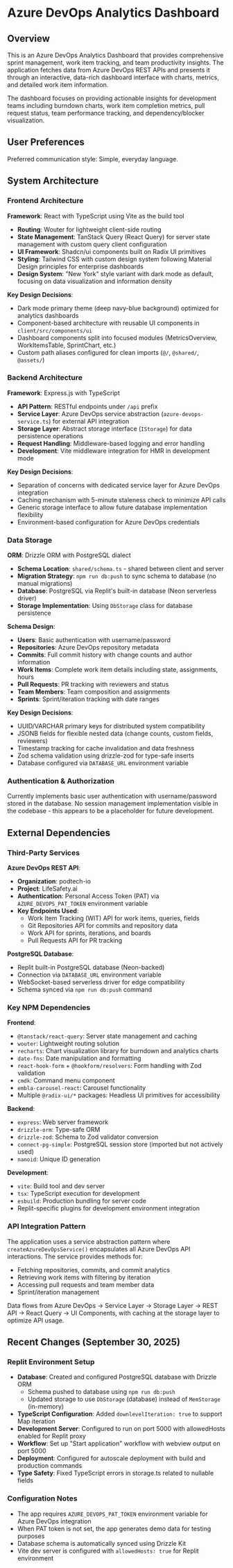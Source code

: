 # Azure DevOps Analytics Dashboard

## Overview

This is an Azure DevOps Analytics Dashboard that provides comprehensive sprint management, work item tracking, and team productivity insights. The application fetches data from Azure DevOps REST APIs and presents it through an interactive, data-rich dashboard interface with charts, metrics, and detailed work item information.

The dashboard focuses on providing actionable insights for development teams including burndown charts, work item completion metrics, pull request status, team performance tracking, and dependency/blocker visualization.

## User Preferences

Preferred communication style: Simple, everyday language.

## System Architecture

### Frontend Architecture

**Framework**: React with TypeScript using Vite as the build tool
- **Routing**: Wouter for lightweight client-side routing
- **State Management**: TanStack Query (React Query) for server state management with custom query client configuration
- **UI Framework**: Shadcn/ui components built on Radix UI primitives
- **Styling**: Tailwind CSS with custom design system following Material Design principles for enterprise dashboards
- **Design System**: "New York" style variant with dark mode as default, focusing on data visualization and information density

**Key Design Decisions**:
- Dark mode primary theme (deep navy-blue background) optimized for analytics dashboards
- Component-based architecture with reusable UI components in `client/src/components/ui`
- Dashboard components split into focused modules (MetricsOverview, WorkItemsTable, SprintChart, etc.)
- Custom path aliases configured for clean imports (`@/`, `@shared/`, `@assets/`)

### Backend Architecture

**Framework**: Express.js with TypeScript
- **API Pattern**: RESTful endpoints under `/api` prefix
- **Service Layer**: Azure DevOps service abstraction (`azure-devops-service.ts`) for external API integration
- **Storage Layer**: Abstract storage interface (`IStorage`) for data persistence operations
- **Request Handling**: Middleware-based logging and error handling
- **Development**: Vite middleware integration for HMR in development mode

**Key Design Decisions**:
- Separation of concerns with dedicated service layer for Azure DevOps integration
- Caching mechanism with 5-minute staleness check to minimize API calls
- Generic storage interface to allow future database implementation flexibility
- Environment-based configuration for Azure DevOps credentials

### Data Storage

**ORM**: Drizzle ORM with PostgreSQL dialect
- **Schema Location**: `shared/schema.ts` - shared between client and server
- **Migration Strategy**: `npm run db:push` to sync schema to database (no manual migrations)
- **Database**: PostgreSQL via Replit's built-in database (Neon serverless driver)
- **Storage Implementation**: Using `DbStorage` class for database persistence

**Schema Design**:
- **Users**: Basic authentication with username/password
- **Repositories**: Azure DevOps repository metadata
- **Commits**: Full commit history with change counts and author information
- **Work Items**: Complete work item details including state, assignments, hours
- **Pull Requests**: PR tracking with reviewers and status
- **Team Members**: Team composition and assignments
- **Sprints**: Sprint/iteration tracking with date ranges

**Key Design Decisions**:
- UUID/VARCHAR primary keys for distributed system compatibility
- JSONB fields for flexible nested data (change counts, custom fields, reviewers)
- Timestamp tracking for cache invalidation and data freshness
- Zod schema validation using drizzle-zod for type-safe inserts
- Database configured via `DATABASE_URL` environment variable

### Authentication & Authorization

Currently implements basic user authentication with username/password stored in the database. No session management implementation visible in the codebase - this appears to be a placeholder for future development.

## External Dependencies

### Third-Party Services

**Azure DevOps REST API**:
- **Organization**: podtech-io
- **Project**: LifeSafety.ai
- **Authentication**: Personal Access Token (PAT) via `AZURE_DEVOPS_PAT_TOKEN` environment variable
- **Key Endpoints Used**:
  - Work Item Tracking (WIT) API for work items, queries, fields
  - Git Repositories API for commits and repository data
  - Work API for sprints, iterations, and boards
  - Pull Requests API for PR tracking

**PostgreSQL Database**:
- Replit built-in PostgreSQL database (Neon-backed)
- Connection via `DATABASE_URL` environment variable
- WebSocket-based serverless driver for edge compatibility
- Schema synced via `npm run db:push` command

### Key NPM Dependencies

**Frontend**:
- `@tanstack/react-query`: Server state management and caching
- `wouter`: Lightweight routing solution
- `recharts`: Chart visualization library for burndown and analytics charts
- `date-fns`: Date manipulation and formatting
- `react-hook-form` + `@hookform/resolvers`: Form handling with Zod validation
- `cmdk`: Command menu component
- `embla-carousel-react`: Carousel functionality
- Multiple `@radix-ui/*` packages: Headless UI primitives for accessibility

**Backend**:
- `express`: Web server framework
- `drizzle-orm`: Type-safe ORM
- `drizzle-zod`: Schema to Zod validator conversion
- `connect-pg-simple`: PostgreSQL session store (imported but not actively used)
- `nanoid`: Unique ID generation

**Development**:
- `vite`: Build tool and dev server
- `tsx`: TypeScript execution for development
- `esbuild`: Production bundling for server code
- Replit-specific plugins for development environment integration

### API Integration Pattern

The application uses a service abstraction pattern where `createAzureDevOpsService()` encapsulates all Azure DevOps API interactions. The service provides methods for:
- Fetching repositories, commits, and commit analytics
- Retrieving work items with filtering by iteration
- Accessing pull requests and team member data
- Sprint/iteration management

Data flows from Azure DevOps → Service Layer → Storage Layer → REST API → React Query → UI Components, with caching at the storage layer to optimize API usage.

## Recent Changes (September 30, 2025)

### Replit Environment Setup
- **Database**: Created and configured PostgreSQL database with Drizzle ORM
  - Schema pushed to database using `npm run db:push`
  - Updated storage to use `DbStorage` (database) instead of `MemStorage` (in-memory)
- **TypeScript Configuration**: Added `downlevelIteration: true` to support Map iteration
- **Development Server**: Configured to run on port 5000 with allowedHosts enabled for Replit proxy
- **Workflow**: Set up "Start application" workflow with webview output on port 5000
- **Deployment**: Configured for autoscale deployment with build and production commands
- **Type Safety**: Fixed TypeScript errors in storage.ts related to nullable fields

### Configuration Notes
- The app requires `AZURE_DEVOPS_PAT_TOKEN` environment variable for Azure DevOps integration
- When PAT token is not set, the app generates demo data for testing purposes
- Database schema is automatically synced using Drizzle Kit
- Vite dev server is configured with `allowedHosts: true` for Replit environment